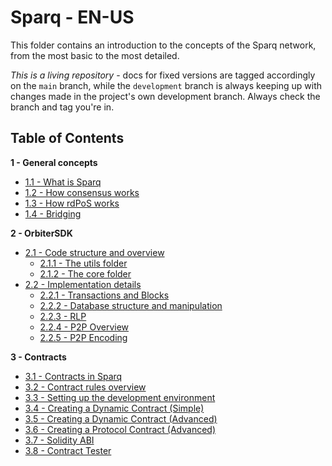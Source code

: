 # Sparq - EN-US

This folder contains an introduction to the concepts of the Sparq network, from the most basic to the most detailed.

*This is a living repository* - docs for fixed versions are tagged accordingly on the `main` branch, while the `development` branch is always keeping up with changes made in the project's own development branch. Always check the branch and tag you're in.

## Table of Contents

**1 - General concepts**
* [1.1 - What is Sparq](ch1/1-1.md)
* [1.2 - How consensus works](ch1/1-2.md)
* [1.3 - How rdPoS works](ch1/1-3.md)
* [1.4 - Bridging](ch1/1-4.md)

**2 - OrbiterSDK**
* [2.1 - Code structure and overview](ch2/2-1.md)
    * [2.1.1 - The utils folder](ch2/2-1-1.md)
    * [2.1.2 - The core folder](ch2/2-1-2.md)
* [2.2 - Implementation details](ch2/2-2.md)
    * [2.2.1 - Transactions and Blocks](ch2/2-2-1.md)
    * [2.2.2 - Database structure and manipulation](ch2/2-2-2.md)
    * [2.2.3 - RLP](ch2/2-2-3.md)
    * [2.2.4 - P2P Overview](ch2/2-2-4.md)
    * [2.2.5 - P2P Encoding](ch2/2-2-5.md)

**3 - Contracts**
* [3.1 - Contracts in Sparq](ch3/3-1.md)
* [3.2 - Contract rules overview](ch3/3-2.md)
* [3.3 - Setting up the development environment](ch3/3-3.md)
* [3.4 - Creating a Dynamic Contract (Simple)](ch3/3-4.md)
* [3.5 - Creating a Dynamic Contract (Advanced)](ch3/3-5.md)
* [3.6 - Creating a Protocol Contract (Advanced)](ch3/3-6.md)
* [3.7 - Solidity ABI](ch3/3-7.md)
* [3.8 - Contract Tester](ch3/3-8.md)

